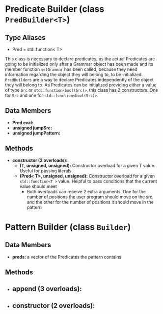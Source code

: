 # Predicate Builder (class ``PredBuilder<T>``)

## Type Aliases
- Pred = std::function< T>

This class is necessary to declare predicates, as the actual Predicates are going to be initialized only after a Grammar object has been made and its member function ``setGrammar`` has been called, because they need information regarding the object they will belong to, to be initialized.
    ``PredBuilder``s are a way to declare Predicates independently of the object they will belong to.
    As Predicates can be initialized providing either a value of type ``Src`` or ``std::function<bool(Src)>``, this class has 2 constructors. One for ``Src`` and one for ``std::function<bool(Src)>``.

## Data Members

- **Pred eval:** 
- **unsigned jumpSrc:**
- **unsigned jumpPattern:**

## Methods

- **constructor (2 overloads):**
    - **(T, unsigned, unsigned):** Constructor overload for a given T value. Useful for passing literals
    - **(Pred< T>, unsigned, unsigned):** Constructor overload for a given ``std::function<T >`` value. Helpful to pass conditions that the current value should meet
        - Both overloads can receive 2 extra arguments. One for the number of positions the user program should move on the src, and the other for the number of positions it should move in the pattern

# Pattern Builder (class ``Builder``)

## Data Members

- **preds:** a vector of the Predicates the pattern contains 

## Methods

- **append (3 overloads):**
    - 

- **constructor (2 overloads):**
    - 


